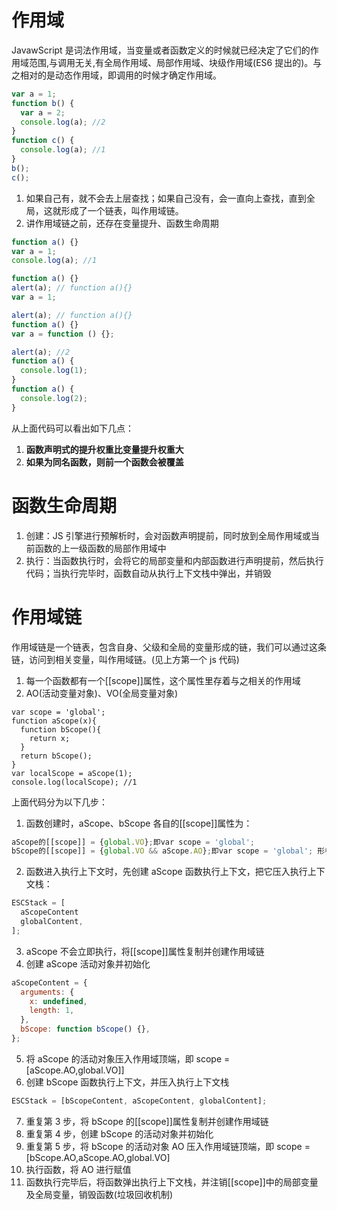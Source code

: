 <!--
 * @Author: your name
 * @Date: 2020-05-18 14:15:20
 * @LastEditTime: 2020-06-23 08:46:19
 * @LastEditors: Please set LastEditors
 * @Description: In User Settings Edit
 * @FilePath: /learningnotes/整理/作用域.md
 -->

# 作用域

JavawScript 是词法作用域，当变量或者函数定义的时候就已经决定了它们的作用域范围,与调用无关,有全局作用域、局部作用域、块级作用域(ES6 提出的)。与之相对的是动态作用域，即调用的时候才确定作用域。

```javascript
var a = 1;
function b() {
  var a = 2;
  console.log(a); //2
}
function c() {
  console.log(a); //1
}
b();
c();
```

1. 如果自己有，就不会去上层查找；如果自己没有，会一直向上查找，直到全局，这就形成了一个链表，叫作用域链。
2. 讲作用域链之前，还存在变量提升、函数生命周期

```javascript
function a() {}
var a = 1;
console.log(a); //1

function a() {}
alert(a); // function a(){}
var a = 1;

alert(a); // function a(){}
function a() {}
var a = function () {};

alert(a); //2
function a() {
  console.log(1);
}
function a() {
  console.log(2);
}
```

从上面代码可以看出如下几点：

1. **函数声明式的提升权重比变量提升权重大**
2. **如果为同名函数，则前一个函数会被覆盖**

# 函数生命周期

1. 创建：JS 引擎进行预解析时，会对函数声明提前，同时放到全局作用域或当前函数的上一级函数的局部作用域中
2. 执行：当函数执行时，会将它的局部变量和内部函数进行声明提前，然后执行代码；当执行完毕时，函数自动从执行上下文栈中弹出，并销毁

# 作用域链

作用域链是一个链表，包含自身、父级和全局的变量形成的链，我们可以通过这条链，访问到相关变量，叫作用域链。(见上方第一个 js 代码)

1. 每一个函数都有一个[[scope]]属性，这个属性里存着与之相关的作用域
2. AO(活动变量对象)、VO(全局变量对象)

```javacript
var scope = 'global';
function aScope(x){
  function bScope(){
    return x;
  }
  return bScope();
}
var localScope = aScope(1);
console.log(localScope); //1
```

上面代码分为以下几步：

1. 函数创建时，aScope、bScope 各自的[[scope]]属性为：

```javascript
aScope的[[scope]] = {global.VO};即var scope = 'global';
bScope的[[scope]] = {global.VO && aScope.AO};即var scope = 'global'; 形参 x = undefined; bScope = function bScope(){}
```

2. 函数进入执行上下文时，先创建 aScope 函数执行上下文，把它压入执行上下文栈：

```javascript
ESCStack = [
  aScopeContent
  globalContent,
];
```

3. aScope 不会立即执行，将[[scope]]属性复制并创建作用域链
4. 创建 aScope 活动对象并初始化

```javascript
aScopeContent = {
  arguments: {
    x: undefined,
    length: 1,
  },
  bScope: function bScope() {},
};
```

5. 将 aScope 的活动对象压入作用域顶端，即 scope = [aScope.AO,global.VO]]
6. 创建 bScope 函数执行上下文，并压入执行上下文栈

```javascript
ESCStack = [bScopeContent, aScopeContent, globalContent];
```

7. 重复第 3 步，将 bScope 的[[scope]]属性复制并创建作用域链
8. 重复第 4 步，创建 bScope 的活动对象并初始化
9. 重复第 5 步，将 bScope 的活动对象 AO 压入作用域链顶端，即 scope = [bScope.AO,aScope.AO,global.VO]
10. 执行函数，将 AO 进行赋值
11. 函数执行完毕后，将函数弹出执行上下文栈，并注销[[scope]]中的局部变量及全局变量，销毁函数(垃圾回收机制)
